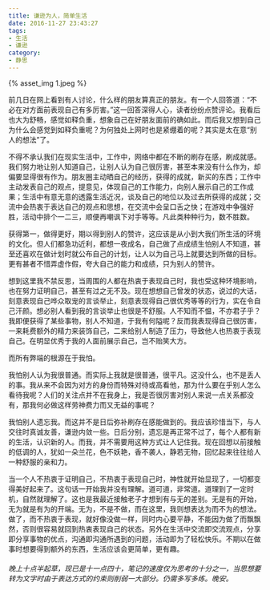 ```yaml
---
title: 谦逊为人，简单生活
date: 2016-11-27 23:43:27
tags:
- 生活
- 谦逊
category:
- 静思
---
```

{% asset_img 1.jpeg %}

前几日在网上看到有人讨论，什么样的朋友算真正的朋友。有一个人回答道：“不必在对方面前表现自己有多厉害。”这一回答深得人心，读者纷纷点赞评论。我看后也大为舒畅，感觉如释负重，想象自己在好朋友面前的确如此。而后我又想到自己为什么会感觉到如释负重呢？为何独处上网时也是紧绷着的呢？其实是太在意“别人的想法”了。

不得不承认我们在现实生活中，工作中，网络中都在不断的刷存在感，刷成就感。我们努力地让别人知道自己，让别人认为自己很厉害，甚至本来没有什么作为，却偏要显得很有作为。朋友圈主动晒自己的经历，获得的成就，新买的东西；工作中主动发表自己的观点，提意见，体现自己的工作能力，向别人展示自己的工作成果；生活中有意无意的透露生活近况，谈及自己的地位以及过去所获得的成就；交流中会热衷于表达自己的观点和思想，在交流中会呈口舌之快；在游戏中争强好胜，活动中排个一二三，顺便再嘲讽下对手等等。凡此类种种行为，数不胜数。

获得第一，做得更好，期以得到别人的赞许，这应该是从小到大我们所生活的环境的文化。但人们都急功近利，都想一夜成名，自己做了点成绩生怕别人不知道，甚至还喜欢在做计划时就公布自己的计划，让人以为自己马上就要达到所做的目标。更有甚者不惜弄虚作假，夸大自己的能力和成绩，只为别人的赞许。

想到这里我不禁反思，当周围的人都在热衷于表现自己时，我也受这种环境影响，也在努力证明自己，甚至有过之无不及。现在想想自己曾发的状态，说过的大话，刻意表现自己哗众取宠的言谈举止，刻意表现得自己很优秀等等的行为，实在令自己汗颜。想必别人看到我的言谈举止也很是不舒服。人不知而不愠，不亦君子乎？我即便获得了某些事物，别人不知道，于我有何隘呢？反而我表现得自己很厉害，一来耗费额外的精力来装饰自己，二来给别人制造了压力，导致他人也热衷于表现自己。在明显优秀于我的人面前展示自己，岂不贻笑大方。

而所有弊端的根源在于我怕。

我怕别人认为我很普通。而实际上我就是很普通，很平凡。这没什么，也不是丢人的事。我从来不会因为对方的身份而特殊对待或高看他，那为什么要在乎别人怎么看待我呢？人们的关注点并不在我身上，我是否很厉害对别人来说一点关系都没有，那我何必做这样劳神费力而又无益的事呢？

我怕别人遗忘我。而这并不是日后弥补刷存在感能做到的。我应该珍惜当下，与人交往时真诚友善，谦逊内敛一些。日后分别，遗忘是再正常不过了，每个人都有新的生活，认识新的人。而我，并不需要用这种方式让人记住我。现在回想以前接触的低调的人，犹如一朵兰花，色不妖艳，香不袭人，静若无物，回忆起来往往给人一种舒服的亲和力。

当一个人不热衷于证明自己，不热衷于表现自己时，神性就开始显现了，一切都变得美好起来了。这句话一开始我并没有理解。道可道，非常道。道理到了一定时机，自然就理解了。这也是我最近接触老子才想到有与无的差别。无是有的开始，无为就是有为的开端。无为，不是不做，而在这里，我则想表达为而不为的想法。做了，而不热衷于表现，就好像没做一样，同时内心要平静，不能因为做了而飘飘然，否则很容易就回到热衷表现自己的状态。另外在生活中交流即交流观点，分享即分享事物的优点，沟通即沟通所遇到的问题，活动即为了轻松快乐。不期以在做事时想要得到额外的东西，生活应该会更简单，更有趣。

###### 晚上十点半起草，现已是十一点四十，笔记的速度仅为思考的十分之一，当思想要转为文字时由于表达方式的约束则削弱一大部分。仍需多写多练。晚安。
